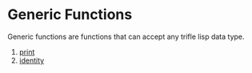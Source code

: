 # Generic Functions

Generic functions are functions that can accept any trifle lisp data
type.

1. [print](Generic-Functions-Print.md)
2. [identity](Generic-Functions-Identity.md)
